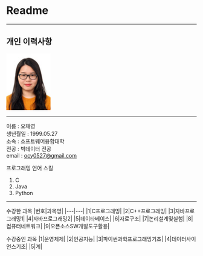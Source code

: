 # Readme
---
개인 이력사항
---
<img src=20187161.gif height=150 widht=150>

---
이름 : 오채영   
생년월일 : 1999.05.27   
소속 : 소프트웨어융합대학   
전공 : 빅데이터 전공   
email : ocy0527@gmail.com   

프로그래밍 언어 스킬
1. C
2. Java
3. Python

--------------

수강한 과목
|번호|과목명|
|---|---|
|1|C프로그래밍|
|2|C++프로그래밍|
|3|자바프로그래밍1|
|4|자바프로그래밍2|
|5|데이타베이스|
|6|자료구조|
|7|논리설계및실험|
|8|컴퓨터네트워크|
|9|오픈소스SW개발도구활용|
   
수강중인 과목
|1|운영체제|
|2|인공지능|
|3|파이썬과학프로그래밍기초|
|4|데이터사이언스기초|
|5|계|
